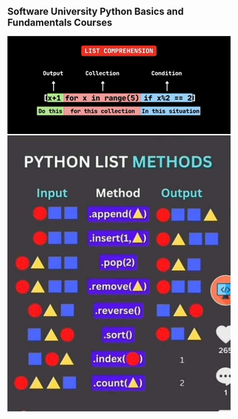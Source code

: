 
## Software University Python Basics and Fundamentals Courses

<img src="https://github.com/xaoccc/python/blob/main/Library/IMG_9293.png" />
<img src="https://github.com/xaoccc/python/blob/main/Library/IMG_9646.jpg" />
